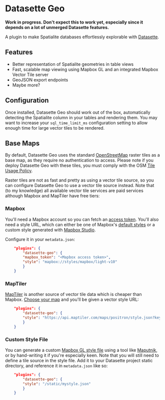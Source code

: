 # Datasette Geo

**Work in progress. Don't expect this to work yet, especially since it depends on a lot of unmerged Datasette features.**

A plugin to make Spatialite databases effortlessly explorable with [Datasette](https://github.com/simonw/datasette).

## Features

* Better representation of Spatialite geometries in table views
* Fast, scalable map viewing using Mapbox GL and an integrated Mapbox Vector Tile server
* GeoJSON export endpoints
* Maybe more?

## Configuration

Once installed, Datasette Geo should work out of the box, automatically detecting the Spatialite column in your tables
and rendering them. You may want to increase your `sql_time_limit_ms` configuration setting to allow enough time for
large vector tiles to be rendered.

## Base Maps
By default, Datasette Geo uses the standard [OpenStreetMap](https://openstreetmap.org) raster tiles as a base map, as they require no authentication to access. Please note if you deploy Datasette Geo with these tiles, you must comply with the OSM
[Tile Usage Policy](https://operations.osmfoundation.org/policies/tiles/).

Raster tiles are not as fast and pretty as using a vector tile source, so you can configure Datasette Geo to use
a vector tile source instead. Note that (to my knowledge) all available vector tile services are paid services although
Mapbox and MapTiler have free tiers:

### Mapbox
You'll need a Mapbox account so you can fetch an [access token](https://account.mapbox.com/access-tokens/). 
You'll also need a style URL, which can either be one of Mapbox's [default styles](https://docs.mapbox.com/api/maps/#mapbox-styles)
or a custom style generated with [Mapbox Studio](https://studio.mapbox.com/).

Configure it in your `metadata.json`:
```json
    "plugins": {
	    "datasette-geo": {
		"mapbox_token": "<Mapbox access token>",
		"style": "mapbox://styles/mapbox/light-v10"
	    }
    }
```
### MapTiler
[MapTiler](https://maptiler.com) is another source of vector tile data which is cheaper than Mapbox. [Choose your map](https://cloud.maptiler.com/maps/) and you'll be given a vector style URL:
```json
    "plugins": {
	    "datasette-geo": {
		"style": "https://api.maptiler.com/maps/positron/style.json?key=<MapTiler key>"
	    }
    }
```

### Custom Style File
You can generate a custom [Mapbox GL style file](https://docs.mapbox.com/mapbox-gl-js/style-spec/) using a tool like
[Maputnik](https://maputnik.github.io/), or by hand-writing it if you're especially keen. Note that you will
still need to define a tile source in the style file. Add it to your Datasette project static directory, and reference it in `metadata.json`
like so:
```json
    "plugins": {
	    "datasette-geo": {
		"style": "/static/mystyle.json"
	    }
    }
```
